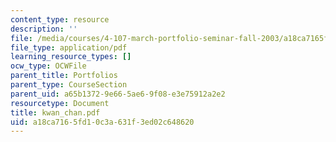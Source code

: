 ```yaml
---
content_type: resource
description: ''
file: /media/courses/4-107-march-portfolio-seminar-fall-2003/a18ca7165fd10c3a631f3ed02c648620_kwan_chan.pdf
file_type: application/pdf
learning_resource_types: []
ocw_type: OCWFile
parent_title: Portfolios
parent_type: CourseSection
parent_uid: a65b1372-9e66-5ae6-9f08-e3e75912a2e2
resourcetype: Document
title: kwan_chan.pdf
uid: a18ca716-5fd1-0c3a-631f-3ed02c648620
---
```

